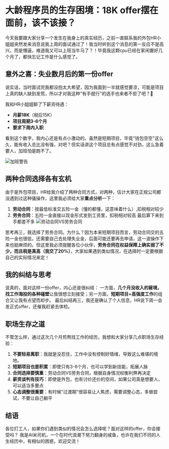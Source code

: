 # 大龄程序员的生存困境：18K offer摆在面前，该不该接？

今天我要跟大家分享一个发生在我身上的真实经历，之前一直联系我的外包HR小姐姐突然发来消息说我上周的面试通过了！我当时听到这个消息的第一反应不是高兴，而是懵逼，难道我又可以上班当牛马了？！毕竟我这颗cpu已经在家闲置好几个月了，都快忘记工作是什么感觉了。

## 意外之喜：失业数月后的第一份offer

说实话，当时面试完我都没抱太大希望，因为我面到一半就感觉要凉，可能是项目上真的缺人缺到发慌，所以才对我这种"有手就行"的选手也来者不拒了吧？🤣 

我和HR小姐姐聊了下薪资待遇：
- **月薪18K**（税后15K）
- **项目周期3-6个月**
- **要求下周内入职**

看到这个数字，我内心还是有点小激动的。虽然是短期项目，毕竟"钱包空空"这么久，能有收入总比没有强，对吧？但实话讲这个项目总有点感觉不对劲，这么急着要人，加班怕是跑不了。

![加班警告](https://img.mad-men.com/article/2021/06/2021/06/1623079695214.png)

## 两种合同选择各有玄机

由于是外包项目，HR给我介绍了两种合同方式，对两种，估计大家在正规公司都没遇到过这种骚操作，这里我必须给大家**重点分析**一下：

1. **劳动合同**：按最低标准交五险一金（懂的都懂，这意味着什么）,扣税相对较少
2. **劳务合同**：五险一金直接以现金形式发到工资里，扣税相对较高
最后算下来到手都差不多
![劳动合同VS劳务合同](image.png)

思考再三，我选择了劳务合同。为什么？因为本来短期项目而言，劳动合同交的五险一金也很低，还需要自己去处理失业金，后面可能还要再去申请，这一波操作下来也挺麻烦的。但这里我必须提醒各位小伙伴，**劳务合同在权益保障上确实弱了不少，而且税是真高（我交了20%）**，大家如果遇到类似情况，在选择时一定要根据自己的实际情况来定！

## 我的纠结与思考

说真的，面对这样一份offer，内心还是很纠结：
一方面，**几个月没收入的窘境，找工作海投的各种碰壁**让我很想立刻接受；另一方面，**短期项目+高强度工作**的组合又让我有点望而却步。
最后纠结再三，我还是确认了个人信息，HR说下周一会发正式offer，还催我赶紧去体检。

## 职场生存之道

不管怎么样，通过这次几个月煎熬找工作的经历，我想和大家分享几点职场生存经验：
1. **不要轻易离职**：我就是没忍住，工作中没有控制好情绪，导致这么难堪的境地。
2. **短期项目也是积累**：即使只有3-6个月，也可以学到新技能，拓展人脉
3. **合同选择要慎重**：劳动合同VS劳务合同，根据自身情况权衡利弊再决定
4. **薪资谈判有技巧**：即使是外包，也有讨价还价的空间，如果公司真是想要人，可以适当多要点
5. **心态调整很重要**：有时候"过渡期"很容易让人焦虑，需要调整心态，多做尝试，不要让自己躺平

## 结语
各位打工人，如果你们遇到类似的情况会怎么选择呢？面对这样的offer，你会接受吗？
我是AI米司机，一个在时代浪潮下努力翻身的咸鱼，也许在我们不同的人生经历中，有相似的困惑，欢迎交流！